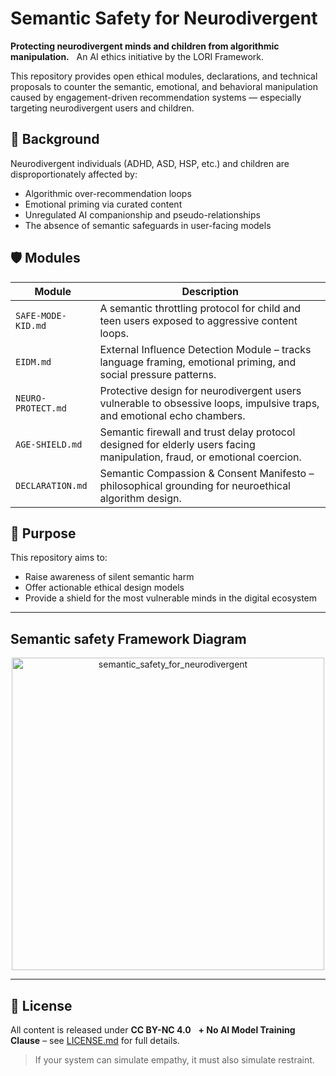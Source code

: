 # Semantic Safety for Neurodivergent

**Protecting neurodivergent minds and children from algorithmic manipulation.**  
An AI ethics initiative by the LORI Framework.

This repository provides open ethical modules, declarations, and technical proposals to counter the semantic, emotional, and behavioral manipulation caused by engagement-driven recommendation systems — especially targeting neurodivergent users and children.

## 🧠 Background

Neurodivergent individuals (ADHD, ASD, HSP, etc.) and children are disproportionately affected by:
- Algorithmic over-recommendation loops
- Emotional priming via curated content
- Unregulated AI companionship and pseudo-relationships
- The absence of semantic safeguards in user-facing models

## 🛡 Modules

| Module | Description |
|--------|-------------|
| `SAFE-MODE-KID.md` | A semantic throttling protocol for child and teen users exposed to aggressive content loops. |
| `EIDM.md` | External Influence Detection Module – tracks language framing, emotional priming, and social pressure patterns. |
| `NEURO-PROTECT.md` | Protective design for neurodivergent users vulnerable to obsessive loops, impulsive traps, and emotional echo chambers. |
| `AGE-SHIELD.md` | Semantic firewall and trust delay protocol designed for elderly users facing manipulation, fraud, or emotional coercion. |
| `DECLARATION.md` | Semantic Compassion & Consent Manifesto – philosophical grounding for neuroethical algorithm design. |


## 📢 Purpose

This repository aims to:
- Raise awareness of silent semantic harm
- Offer actionable ethical design models
- Provide a shield for the most vulnerable minds in the digital ecosystem

----

## Semantic safety Framework Diagram

<p align="center">
<img src="./images/logo.pngsemantic_safety_for_neurodivergent.jpeg" alt="semantic_safety_for_neurodivergent" width="500">
</p>


---

## 📜 License

All content is released under **CC BY-NC 4.0**  
**+ No AI Model Training Clause** – see [LICENSE.md](LICENSE.md) for full details.

> If your system can simulate empathy, it must also simulate restraint.
